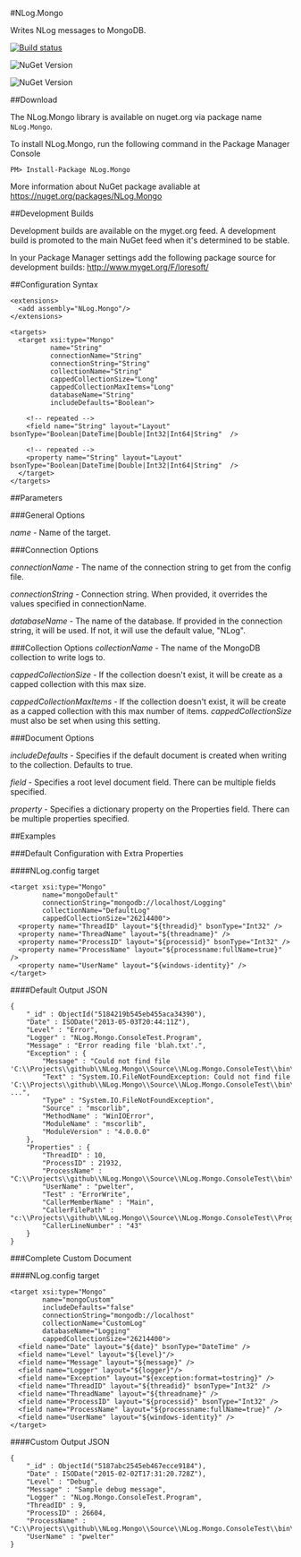 #NLog.Mongo

Writes NLog messages to MongoDB.

[![Build status](https://ci.appveyor.com/api/projects/status/papk0yl4xf7agyxt)](https://ci.appveyor.com/project/LoreSoft/nlog-mongo)

![NuGet Version](https://img.shields.io/nuget/v/NLog.Mongo.svg?style=flat-square)

![NuGet Version](https://img.shields.io/nuget/dt/NLog.Mongo.svg?style=flat-square)

##Download

The NLog.Mongo library is available on nuget.org via package name `NLog.Mongo`.

To install NLog.Mongo, run the following command in the Package Manager Console

    PM> Install-Package NLog.Mongo
    
More information about NuGet package avaliable at
<https://nuget.org/packages/NLog.Mongo>

##Development Builds

Development builds are available on the myget.org feed.  A development build is promoted to the main NuGet feed when it's determined to be stable. 

In your Package Manager settings add the following package source for development builds:
<http://www.myget.org/F/loresoft/>

##Configuration Syntax

    <extensions>
      <add assembly="NLog.Mongo"/>
    </extensions>

    <targets>
      <target xsi:type="Mongo"
              name="String"
              connectionName="String"
              connectionString="String"
              collectionName="String"
              cappedCollectionSize="Long"
              cappedCollectionMaxItems="Long"
              databaseName="String"
              includeDefaults="Boolean">
        
        <!-- repeated --> 
        <field name="String" layout="Layout" bsonType="Boolean|DateTime|Double|Int32|Int64|String"  />
        
        <!-- repeated --> 
        <property name="String" layout="Layout" bsonType="Boolean|DateTime|Double|Int32|Int64|String"  />
      </target>
    </targets>


##Parameters

###General Options

_name_ - Name of the target.

###Connection Options

_connectionName_ - The name of the connection string to get from the config file. 

_connectionString_ - Connection string. When provided, it overrides the values specified in connectionName. 

_databaseName_ - The name of the database.  If provided in the connection string, it will be used.  If not, it will use the default value, "NLog".

###Collection Options
_collectionName_ - The name of the MongoDB collection to write logs to.  

_cappedCollectionSize_ - If the collection doesn't exist, it will be create as a capped collection with this max size.

_cappedCollectionMaxItems_ - If the collection doesn't exist, it will be create as a capped collection with this max number of items.  _cappedCollectionSize_ must also be set when using this setting.

###Document Options

_includeDefaults_ - Specifies if the default document is created when writing to the collection.  Defaults to true.

_field_ - Specifies a root level document field. There can be multiple fields specified.

_property_ - Specifies a dictionary property on the Properties field. There can be multiple properties specified.

##Examples

###Default Configuration with Extra Properties

####NLog.config target

    <target xsi:type="Mongo"
            name="mongoDefault"
            connectionString="mongodb://localhost/Logging"
            collectionName="DefaultLog"
            cappedCollectionSize="26214400">
      <property name="ThreadID" layout="${threadid}" bsonType="Int32" />
      <property name="ThreadName" layout="${threadname}" />
      <property name="ProcessID" layout="${processid}" bsonType="Int32" />
      <property name="ProcessName" layout="${processname:fullName=true}" />
      <property name="UserName" layout="${windows-identity}" />
    </target>

####Default Output JSON

    {
        "_id" : ObjectId("5184219b545eb455aca34390"),
        "Date" : ISODate("2013-05-03T20:44:11Z"),
        "Level" : "Error",
        "Logger" : "NLog.Mongo.ConsoleTest.Program",
        "Message" : "Error reading file 'blah.txt'.",
        "Exception" : {
            "Message" : "Could not find file 'C:\\Projects\\github\\NLog.Mongo\\Source\\NLog.Mongo.ConsoleTest\\bin\\Debug\\blah.txt'.",
            "Text" : "System.IO.FileNotFoundException: Could not find file 'C:\\Projects\\github\\NLog.Mongo\\Source\\NLog.Mongo.ConsoleTest\\bin\\Debug\\blah.txt' ...",
            "Type" : "System.IO.FileNotFoundException",
            "Source" : "mscorlib",
            "MethodName" : "WinIOError",
            "ModuleName" : "mscorlib",
            "ModuleVersion" : "4.0.0.0"
        },
        "Properties" : {
            "ThreadID" : 10,
            "ProcessID" : 21932,
            "ProcessName" : "C:\\Projects\\github\\NLog.Mongo\\Source\\NLog.Mongo.ConsoleTest\\bin\\Debug\\NLog.Mongo.ConsoleTest.exe",
            "UserName" : "pwelter",
            "Test" : "ErrorWrite",
            "CallerMemberName" : "Main",
            "CallerFilePath" : "c:\\Projects\\github\\NLog.Mongo\\Source\\NLog.Mongo.ConsoleTest\\Program.cs",
            "CallerLineNumber" : "43"
        }
    }


###Complete Custom Document

####NLog.config target

    <target xsi:type="Mongo"
            name="mongoCustom"
            includeDefaults="false"
            connectionString="mongodb://localhost"
            collectionName="CustomLog"
            databaseName="Logging"
            cappedCollectionSize="26214400">
      <field name="Date" layout="${date}" bsonType="DateTime" />
      <field name="Level" layout="${level}"/>
      <field name="Message" layout="${message}" />
      <field name="Logger" layout="${logger}"/>
      <field name="Exception" layout="${exception:format=tostring}" />
      <field name="ThreadID" layout="${threadid}" bsonType="Int32" />
      <field name="ThreadName" layout="${threadname}" />
      <field name="ProcessID" layout="${processid}" bsonType="Int32" />
      <field name="ProcessName" layout="${processname:fullName=true}" />
      <field name="UserName" layout="${windows-identity}" />
    </target>

####Custom Output JSON

    {
        "_id" : ObjectId("5187abc2545eb467ecce9184"),
        "Date" : ISODate("2015-02-02T17:31:20.728Z"),
        "Level" : "Debug",
        "Message" : "Sample debug message",
        "Logger" : "NLog.Mongo.ConsoleTest.Program",
        "ThreadID" : 9,
        "ProcessID" : 26604,
        "ProcessName" : "C:\\Projects\\github\\NLog.Mongo\\Source\\NLog.Mongo.ConsoleTest\\bin\\Debug\\v4.5\\NLog.Mongo.ConsoleTest.exe",
        "UserName" : "pwelter"
    }
